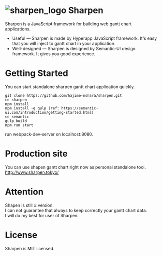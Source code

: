# ![sharpen_logo](http://www.sharpen.tokyo/assets/images/logo_small.png?t=1) Sharpen
Sharpen is a JavaScript framework for building web gantt chart applications.

* Useful — Sharpen is made by Hyperapp JavaScript framework. It's easy that you will inject to gantt chart in your application.
* Well-designed — Sharpen is designed by Semantic-UI design framework. It gives you good experience.
  
# Getting Started
You can start standalone sharpen gantt chart application quickly.
```
git clone https://github.com/hajime-nohara/sharpen.git
cd sharpen
npm install
npm install -g gulp (ref: https://semantic-ui.com/introduction/getting-started.html) 
cd semantic
gulp build
npm run start
```
run webpack-dev-server on localhost:8080.

# Production site
You can use shapen gantt chart right now as personal standalone tool.  
http://www.sharpen.tokyo/

# Attention
Shapen is still α version.  
I can not guarantee that always to keep correctly your gantt chart data.  
I will do my best for user of Sharpen.  

# License
Sharpen is MIT licensed.
